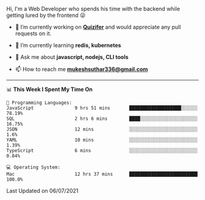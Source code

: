 Hi, I'm a Web Developer who spends his time with the backend while getting lured by the frontend 😜

- 🔭 I’m currently working on **[Quizifer](https://github.com/SutharMukesh/Quizifer/)** and would appreciate any pull requests on it.

- 🌱 I’m currently learning **redis, kubernetes**

- 💬 Ask me about **javascript, nodejs, CLI tools**

- 📫 How to reach me **mukeshsuthar336@gmail.com**

---
<!--START_SECTION:waka-->
📊 **This Week I Spent My Time On** 

```text
💬 Programming Languages: 
JavaScript               9 hrs 51 mins       ███████████████████░░░░░░   78.19% 
SQL                      2 hrs 6 mins        ████░░░░░░░░░░░░░░░░░░░░░   16.75% 
JSON                     12 mins             ░░░░░░░░░░░░░░░░░░░░░░░░░   1.6% 
YAML                     10 mins             ░░░░░░░░░░░░░░░░░░░░░░░░░   1.39% 
TypeScript               6 mins              ░░░░░░░░░░░░░░░░░░░░░░░░░   0.84%

💻 Operating System: 
Mac                      12 hrs 37 mins      █████████████████████████   100.0%

```


 Last Updated on 06/07/2021
<!--END_SECTION:waka-->
